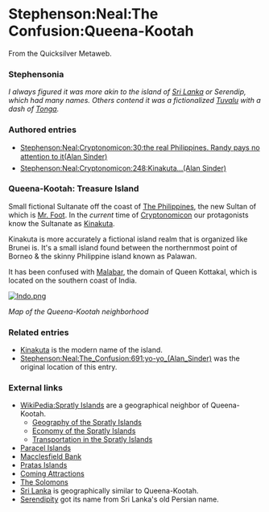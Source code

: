
# Stephenson:Neal:The Confusion:Queena-Kootah

From the Quicksilver Metaweb.


### Stephensonia


*I always figured it was more akin to the island of [Sri Lanka](/sri-lanka) or Serendip, which had many names. Others contend it was a fictionalized [Tuvalu](/http-en-wikipedia-org-wiki-tuvalu) with a dash of [Tonga](/http-en-wikipedia-org-wiki-tonga).*

### Authored entries


* [Stephenson:Neal:Cryptonomicon:30:the real Philippines. Randy pays no attention to it(Alan Sinder)](/stephenson-neal-cryptonomicon-30-the-real-philippines-randy-pays-no-attention-to-it-alan-sinder)
* [Stephenson:Neal:Cryptonomicon:248:Kinakuta...(Alan Sinder)](/stephenson-neal-cryptonomicon-248-kinakuta-alan-sinder)


### Queena-Kootah: Treasure Island


Small fictional Sultanate off the coast of [The Philippines](/philippines), the new Sultan of which is [Mr. Foot](/stephenson-neal-quicksilver-foot). In the *current* time of [Cryptonomicon](/cryptonomicon) our protagonists know the Sultanate as [Kinakuta](/kinakuta). 

Kinakuta is more accurately a fictional island realm that is organized like Brunei is. It's a small island found between the northernmost point of Borneo & the skinny Philippine island known as Palawan.

It has been confused with [Malabar](/malabar), the domain of Queen Kottakal, which is located on the southern coast of India.

[![Indo.png](/web/20060727100638im_/http://www.metaweb.com/wiki/upload/d/dd/Indo.png)](indo-png)  

*Map of the Queena-Kootah neighborhood*

### Related entries


* [Kinakuta](/kinakuta) is the modern name of the island.
* [Stephenson:Neal:The\_Confusion:691:yo-yo\_(Alan\_Sinder)](/stephenson-neal-the-confusion-691-yo-yo-alan-sinder) was the original location of this entry.


### External links


* [WikiPedia:Spratly Islands](/) are a geographical neighbor of Queena-Kootah.
	+ [Geography of the Spratly Islands](/http-en-wikipedia-org-wiki-geography-of-the-spratly-islands)
	+ [Economy of the Spratly Islands](/http-en-wikipedia-org-wiki-economy-of-the-spratly-islands)
	+ [Transportation in the Spratly Islands](/http-en-wikipedia-org-wiki-transportation-in-the-spratly-islands)
* [Paracel Islands](/http-en-wikipedia-org-wiki-paracel-islands)
* [Macclesfield Bank](/http-en-wikipedia-org-wiki-macclesfield-bank)
* [Pratas Islands](/http-en-wikipedia-org-wiki-pratas-islands)
* [Coming Attractions](/http-www-comebackalive-com-df-attractn-htm)
* [The Solomons](/http-en-wikipedia-org-wiki-solomon-islands)
* [Sri Lanka](/sri-lanka) is geographically similar to Queena-Kootah.
* [Serendipity](/serendipity) got its name from Sri Lanka's old Persian name.
